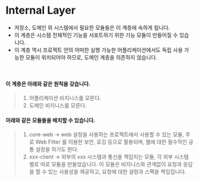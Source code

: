 # Internal Layer

- 저장소, 도메인 외 시스템에서 필요한 모듈들은 이 계층에 속하게 됩니다.
- 이 계층은 시스템 전체적인 기능을 서포트하기 위한 기능 모듈이 만들어질 수 있습니다.
- 이 계층 역시 프로젝트 안의 어떠한 실행 가능한 어플리케이션에서도 독립 사용 가능한 모듈이 위치되어야 하므로, 도메인 계층을 의존하지 않습니다.

<br />

#### 이 계층은 아래와 같은 원칙을 갖습니다.

> 1) 어플리케이션 비지니스를 모른다.
> 2) 도메인 비지니스를 모른다.

#### 아래와 같은 모듈들을 배치할 수 있습니다.

> 1) core-web -> web 설정을 사용하는 프로젝트에서 사용할 수 있는 모듈, 주로 Web Filter 를 이용한 보안, 로깅 등으로 활용되며, 웹에 대한 필수적인 공통 설정을 하기도 한다.
> 2) xxx-client -> 외부의 xxx 시스템과 통신을 책임지는 모듈, 각 외부 시스템별로 따로 모듈을 만들었습니다. 이 모듈은 비지니스와 관계없이 요청과 응답을 할 수 있는 사용성을 제공하고, 요청에 대한
     설렁과 스팩을 책임집니다.
